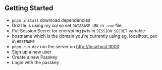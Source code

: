 ## Getting Started
- `pnpm install` download dependencies
- Drizzle is using my sql so set `DATABASE_URL` in `.env` file
- Put Session Secret for encrypting jwts in `SESSION_SECRET` variable
- hostname which is the domain you're currently using eg. localhost, put in `HOSTNAME`
- `pnpm run dev` run the server on [http://localhost:3000](http://localhost:3000)
- Sign up a new user
- Create a new Passkey
- Login with the passkey